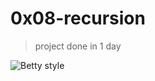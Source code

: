 # 0x08-recursion
>
>project done in 1 day

![Betty style](https://img.shields.io/badge/betty-style%20guide-purple?style=round-square)
